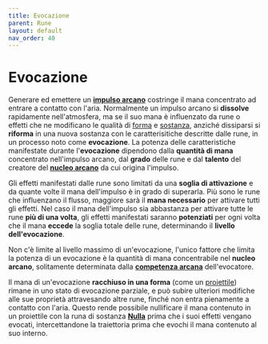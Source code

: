 ```yaml
---
title: Evocazione
parent: Rune
layout: default
nav_order: 40
---
```


# **Evocazione**

Generare ed emettere un [**impulso arcano**][pulse] costringe il mana concentrato ad entrare a contatto con l'aria. Normalmente un impulso arcano si **dissolve** rapidamente nell'atmosfera, ma se il suo mana è influenzato da rune o effetti che ne modificano le qualità di [forma](./shape) e [sostanza](./substance), anziché dissiparsi si **riforma** in una nuova sostanza con le caratterisitiche descritte dalle rune, in un processo noto come **evocazione**. La potenza delle caratteristiche manifestate durante l'**evocazione** dipendono dalla **quantità di mana** concentrato nell'impulso arcano, dal **grado** delle rune e dal **talento** del creatore del [**nucleo arcano**](./arcane-core) da cui origina l'impulso.

Gli effetti manifestati dalle rune sono limitati da una **soglia di attivazione** e da quante volte il mana dell'impulso è in grado di superarla. Più sono le rune che influenzano il flusso, maggiore sarà il **mana necessario** per attivare tutti gli effetti. Nel caso il mana dell'impulso sia abbastanza per attivare tutte le rune **più di una volta**, gli effetti manifestati saranno **potenziati** per ogni volta che il mana **eccede** la soglia totale delle rune, determinando il **livello dell'evocazione**.

Non c'è limite al livello massimo di un'evocazione, l'unico fattore che limita la potenza di un evocazione è la quantità di mana concentrabile nel **nucleo arcano**, solitamente determinata dalla [**competenza arcana**](/attributes/arcane-proficiency) dell'evocatore.

Il mana di un'evocazione **racchiuso in una forma** (come un [proiettile](./shape/projectile)) rimane in uno stato di evocazione parziale, e può subire ulteriori modifiche alle sue proprietà attravesando altre rune, finché non entra pienamente a contatto con l'aria. Questo rende possibile nullificare il mana contenuto in un proiettile con la runa di sostanza [**Nulla**](./substance/null) prima che i suoi effetti vengano evocati, intercettandone la traiettoria prima che evochi il mana contenuto al suo interno.

[pulse]: ./mana-pulse